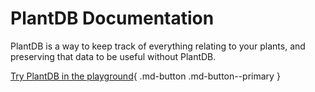 # PlantDB Documentation

PlantDB is a way to keep track of everything relating to your plants, and preserving that data to be useful without PlantDB.

[Try PlantDB in the playground](/plantdb/playground/){ .md-button .md-button--primary }
